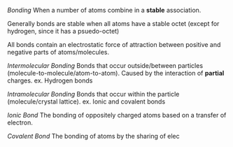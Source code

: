 *Bonding*
	When a number of atoms combine in a **stable** association.

Generally bonds are stable when all atoms have a stable octet (except for hydrogen, since it has a psuedo-octet)

All bonds contain an electrostatic force of attraction between positive and negative parts of atoms/molecules.

*Intermolecular Bonding*
	Bonds that occur outside/between particles (molecule-to-molecule/atom-to-atom). Caused by the interaction of **partial** charges.
	ex. Hydrogen bonds

*Intramolecular Bonding*
	Bonds that occur within the particle (molecule/crystal lattice).
	ex. Ionic and covalent bonds

*Ionic Bond*
	The bonding of oppositely charged atoms based on a transfer of electron.

*Covalent Bond*
	The bonding of atoms by the sharing of elec